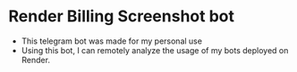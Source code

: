 # Render Billing Screenshot bot

- This telegram bot was made for my personal use
- Using this bot, I can remotely analyze the usage of my bots deployed on Render.
